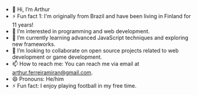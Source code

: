 - 👋 Hi, I’m Arthur
- ⚡ Fun fact 1: I'm originally from Brazil and have been living in Finland for 11 years!	
- 👀 I’m interested in programming and web development.
- 🌱 I’m currently learning advanced JavaScript techniques and exploring new frameworks.
- 💞️ I’m looking to collaborate on open source projects related to web development or game development.
- 📫 How to reach me: You can reach me via email at arthur.ferreiramiran@gmail.com.
- 😄 Pronouns: He/him
- ⚡ Fun fact: I enjoy playing football in my free time.

<!---
ArthuriFI/ArthuriFI is a ✨ special ✨ repository because its `README.md` (this file) appears on your GitHub profile.
You can click the Preview link to take a look at your changes.
--->
